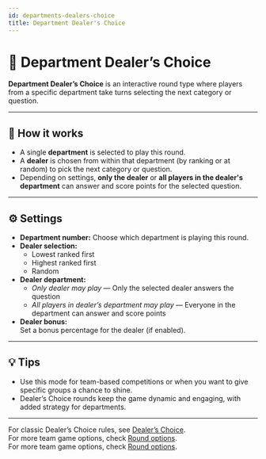 ```yaml
---
id: departments-dealers-choice
title: Department Dealer's Choice
---
```


# 🏢 Department Dealer’s Choice

**Department Dealer’s Choice** is an interactive round type where players from a specific department take turns selecting the next category or question.

---

## 📝 How it works

- A single **department** is selected to play this round.
- A **dealer** is chosen from within that department (by ranking or at random) to pick the next category or question.
- Depending on settings, **only the dealer** or **all players in the dealer's department** can answer and score points for the selected question.

---

## ⚙️ Settings

- **Department number:** Choose which department is playing this round.
- **Dealer selection:**
  - Lowest ranked first
  - Highest ranked first
  - Random
- **Dealer department:**
  - _Only dealer may play_ — Only the selected dealer answers the question
  - _All players in dealer’s department may play_ — Everyone in the department can answer and score points
- **Dealer bonus:**\
  Set a bonus percentage for the dealer (if enabled).

---

## 💡 Tips

- Use this mode for team-based competitions or when you want to give specific groups a chance to shine.
- Dealer’s Choice rounds keep the game dynamic and engaging, with added strategy for departments.

---

For classic Dealer’s Choice rules, see [Dealer’s Choice](024-dealers-choice.md).\
For more team game options, check [Round options](../editor/008-round-options.md).\
For more team game options, check [Round options](../editor/008-round-options.md).
